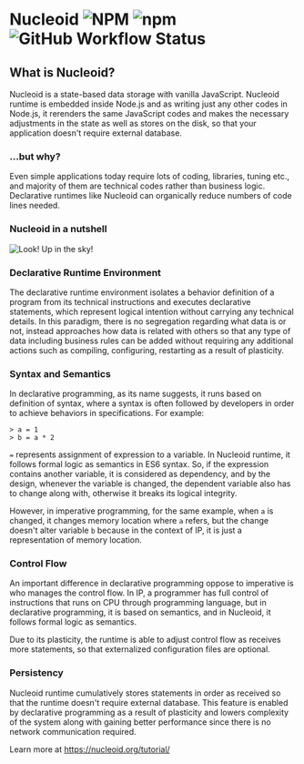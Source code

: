 # Nucleoid ![NPM](https://img.shields.io/npm/l/nucleoidjs) ![npm](https://img.shields.io/npm/v/nucleoidjs) ![GitHub Workflow Status](https://img.shields.io/github/workflow/status/nucleoidjs/nucleoid/Test)

## What is Nucleoid?

Nucleoid is a state-based data storage with vanilla JavaScript. Nucleoid runtime is embedded inside Node.js and as
writing just any other codes in Node.js, it rerenders the same JavaScript codes and makes the necessary adjustments
in the state as well as stores on the disk, so that your application doesn't require external database.

### ...but why?

Even simple applications today require lots of coding, libraries, tuning etc., and majority of them are technical codes
rather than business logic. Declarative runtimes like Nucleoid can organically reduce numbers of code lines needed.

### Nucleoid in a nutshell

![Look! Up in the sky!](https://drive.google.com/uc?export=view&id=1bNaHtwcxrKSTjlJw4RAVRw-ImkC86juX)


### Declarative Runtime Environment

The declarative runtime environment isolates a behavior definition of a program from its technical instructions and
executes declarative statements, which represent logical intention without carrying any technical details. In this
paradigm, there is no segregation regarding what data is or not, instead approaches how data is related with others so
that any type of data including business rules can be added without requiring any additional actions such as compiling,
configuring, restarting as a result of plasticity.

### Syntax and Semantics

In declarative programming, as its name suggests, it runs based on definition of syntax, where a syntax is often
followed by developers in order to achieve behaviors in specifications. For example:

```
> a = 1
> b = a * 2
```

`=` represents assignment of expression to a variable. In Nucleoid runtime, it follows formal logic as semantics in ES6
syntax. So, if the expression contains another variable, it is considered as dependency, and by the design, whenever the
variable is changed, the dependent variable also has to change along with, otherwise it breaks its logical integrity.

However, in imperative programming, for the same example, when `a` is changed, it changes memory location where `a`
refers, but the change doesn't alter variable `b` because in the context of IP, it is just a representation of memory
location.

### Control Flow

An important difference in declarative programming oppose to imperative is who manages the control flow. In IP, a
programmer has full control of instructions that runs on CPU through programming language, but in declarative
programming, it is based on semantics, and in Nucleoid, it follows formal logic as semantics.

Due to its plasticity, the runtime is able to adjust control flow as receives more statements, so that externalized
configuration files are optional.

### Persistency

Nucleoid runtime cumulatively stores statements in order as received so that the runtime doesn't require external
database. This feature is enabled by declarative programming as a result of plasticity and lowers complexity of the
system along with gaining better performance since there is no network communication required.

Learn more at https://nucleoid.org/tutorial/

